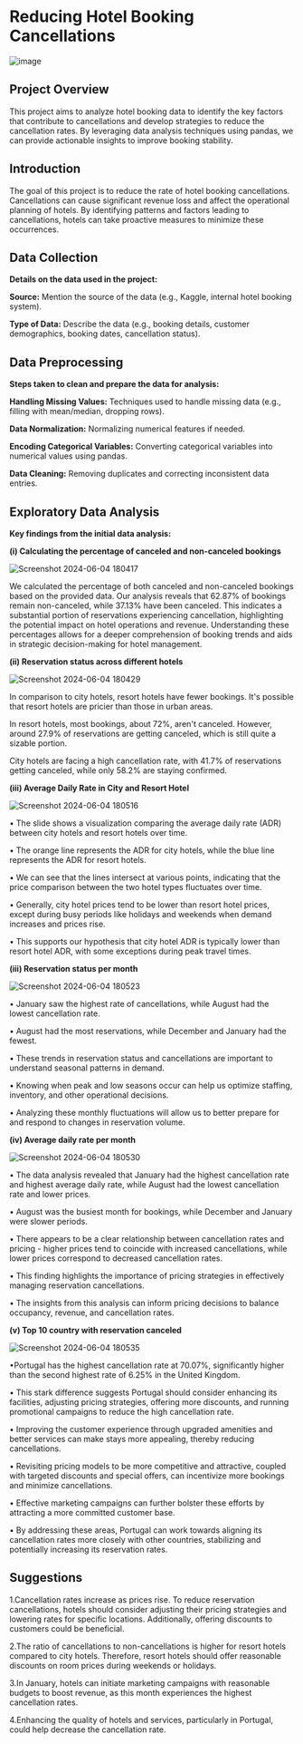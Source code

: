 # Reducing Hotel Booking Cancellations

![image](https://github.com/GoutamKuiri99/Reducing-Hotel-Booking-Cancellations-Project-in-Python/assets/154737280/de83f470-fd55-4e88-a4ce-858bd1d89743)

## Project Overview

This project aims to analyze hotel booking data to identify the key factors that contribute to cancellations and develop strategies to reduce the cancellation rates. By leveraging data analysis techniques using pandas, we can provide actionable insights to improve booking stability.

## Introduction


The goal of this project is to reduce the rate of hotel booking cancellations. Cancellations can cause significant revenue loss and affect the operational planning of hotels. By identifying patterns and factors leading to cancellations, hotels can take proactive measures to minimize these occurrences.

## Data Collection
**Details on the data used in the project:**

**Source:** Mention the source of the data (e.g., Kaggle, internal hotel booking system).

**Type of Data:** Describe the data (e.g., booking details, customer demographics, booking dates, cancellation status).

## Data Preprocessing
**Steps taken to clean and prepare the data for analysis:**

**Handling Missing Values:** Techniques used to handle missing data (e.g., filling with mean/median, dropping rows).

**Data Normalization:** Normalizing numerical features if needed.

**Encoding Categorical Variables:** Converting categorical variables into numerical values using pandas.

**Data Cleaning:** Removing duplicates and correcting inconsistent data entries.

## Exploratory Data Analysis
**Key findings from the initial data analysis:**

**(i) Calculating the percentage of canceled and non-canceled bookings**

![Screenshot 2024-06-04 180417](https://github.com/GoutamKuiri99/Reducing-Hotel-Booking-Cancellations-Project-in-Python/assets/154737280/71d3d9a1-3733-4912-b8b9-68dfa8d4f7b2)

We calculated the percentage of both canceled and non-canceled bookings based on the
provided data. Our analysis reveals that 62.87% of bookings remain non-canceled, while
37.13% have been canceled. This indicates a substantial portion of reservations experiencing
cancellation, highlighting the potential impact on hotel operations and revenue. Understanding
these percentages allows for a deeper comprehension of booking trends and aids in strategic
decision-making for hotel management.

**(ii)  Reservation status across different hotels**

![Screenshot 2024-06-04 180429](https://github.com/GoutamKuiri99/Reducing-Hotel-Booking-Cancellations-Project-in-Python/assets/154737280/80ffd4f7-9beb-4b4a-b631-98a4031d931c)


In comparison to city hotels, resort hotels have fewer bookings. It's possible that resort hotels are
pricier than those in urban areas.

In resort hotels, most bookings, about 72%, aren't canceled. However, around 27.9% of
reservations are getting canceled, which is still quite a sizable portion.

City hotels are facing a high cancellation rate, with 41.7% of reservations getting canceled, while
only 58.2% are staying confirmed.

**(iii) Average Daily Rate in City and Resort Hotel**

![Screenshot 2024-06-04 180516](https://github.com/GoutamKuiri99/Reducing-Hotel-Booking-Cancellations-Project-in-Python/assets/154737280/734f3032-19ad-4a1d-8f72-e64330ae8dc5)


• The slide shows a visualization comparing the average daily rate (ADR) between city
hotels and resort hotels over time.

• The orange line represents the ADR for city hotels, while the blue line represents the ADR
for resort hotels.

• We can see that the lines intersect at various points, indicating that the price comparison
between the two hotel types fluctuates over time.

• Generally, city hotel prices tend to be lower than resort hotel prices, except during busy
periods like holidays and weekends when demand increases and prices rise.

• This supports our hypothesis that city hotel ADR is typically lower than resort hotel ADR,
with some exceptions during peak travel times.

**(iii) Reservation status per month**

![Screenshot 2024-06-04 180523](https://github.com/GoutamKuiri99/Reducing-Hotel-Booking-Cancellations-Project-in-Python/assets/154737280/ffbc3078-04e4-447a-ab8d-df6e1f1432a1)


• January saw the highest rate of cancellations, while August had the lowest cancellation rate.

• August had the most reservations, while December and January had the fewest.

• These trends in reservation status and cancellations are important to understand
seasonal patterns in demand.

• Knowing when peak and low seasons occur can help us optimize staffing, inventory, and
other operational decisions.

• Analyzing these monthly fluctuations will allow us to better prepare for and respond to
changes in reservation volume.

**(iv) Average daily rate per month**  

![Screenshot 2024-06-04 180530](https://github.com/GoutamKuiri99/Reducing-Hotel-Booking-Cancellations-Project-in-Python/assets/154737280/286c6164-7059-430c-be9b-7a1daecfc666)


• The data analysis revealed that January had the highest cancellation rate and highest average
daily rate, while August had the lowest cancellation rate and lower prices.

• August was the busiest month for bookings, while December and January were slower periods.

• There appears to be a clear relationship between cancellation rates and pricing - higher prices
tend to coincide with increased cancellations, while lower prices correspond to decreased
cancellation rates.

• This finding highlights the importance of pricing strategies in effectively managing reservation
cancellations.

• The insights from this analysis can inform pricing decisions to balance occupancy, revenue, and
cancellation rates.

**(v) Top 10 country with reservation canceled**

![Screenshot 2024-06-04 180535](https://github.com/GoutamKuiri99/Reducing-Hotel-Booking-Cancellations-Project-in-Python/assets/154737280/1ff6c114-e92f-4d60-a1c7-528977e0efca)


•Portugal has the highest cancellation rate at 70.07%, significantly higher than the second highest rate of 6.25% in the United Kingdom.

• This stark difference suggests Portugal should consider enhancing its facilities, adjusting pricing strategies, offering more discounts,
and running promotional campaigns to reduce the high cancellation rate.

• Improving the customer experience through upgraded amenities and better services can make stays more appealing, thereby reducing
cancellations.

• Revisiting pricing models to be more competitive and attractive, coupled with targeted discounts and special offers, can incentivize more
bookings and minimize cancellations.

• Effective marketing campaigns can further bolster these efforts by attracting a more committed customer base.

• By addressing these areas, Portugal can work towards aligning its cancellation rates more closely with other countries, stabilizing and
potentially increasing its reservation rates.

## Suggestions

1.Cancellation rates increase as prices rise. To reduce reservation
cancellations, hotels should consider adjusting their pricing strategies
and lowering rates for specific locations. Additionally, offering discounts
to customers could be beneficial.

2.The ratio of cancellations to non-cancellations is higher for resort hotels
compared to city hotels. Therefore, resort hotels should offer reasonable
discounts on room prices during weekends or holidays.

3.In January, hotels can initiate marketing campaigns with reasonable
budgets to boost revenue, as this month experiences the highest
cancellation rates.

4.Enhancing the quality of hotels and services, particularly in Portugal,
could help decrease the cancellation rate.

